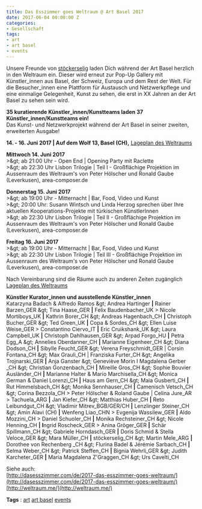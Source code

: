 ```yaml
---
title: Das Esszimmer goes Weltraum @ Art Basel 2017
date: 2017-06-04 00:00:00 Z
categories:
- Gesellschaft
tags:
- art
- art basel
- events
---
```


Unsere Freunde von [stöckerselig](http://stoeckerselig.ch/) laden Dich während der Art Basel herzlich in den Weltraum ein. Dieser wird erneut zur Pop-Up Gallery mit Künstler\_innen aus Basel, der Schweiz, Europa und dem Rest der Welt. Für die Besucher\_innen eine Plattform für Austausch und Netzwerkpflege und eine einmalige Gelegenheit, Kunst zu sehen, die erst in XX Jahren an der Art Basel zu sehen sein wird.  
  
**35 kuratierende Künstler\_innen/Kunstteams laden 37 Künstler\_innen/Kunstteams ein!**  
Das Kunst- und Netzwerkprojekt während der Art Basel in seiner zweiten, erweiterten Ausgabe!  
  
**14\. - 16. Juni 2017 | Auf dem Wolf 13, Basel (CH),** [Lageplan des Weltraums](https://starship-factory.ch/anfahrt/)  
  
**Mittwoch 14. Juni 2017**  
&gt;\&gt; ab 21:00 Uhr - Open End | Opening Party mit Raclette  
&gt;\&gt; ab 22:30 Uhr Lisbon Trilogie | Teil I - Großflächige Projektion im Aussenraum des Weltraum's von Peter Hölscher und Ronald Gaube (Leverkusen), area-composer.de  
  
**Donnerstag 15. Juni 2017**  
&gt;\&gt; ab 19:00 Uhr - Mitternacht | Bar, Food, Video und Kunst  
&gt;\&gt; 20:00 Uhr: Susann Wintsch und Linda Herzog sprechen über Ihre aktuellen Kooperations-Projekte mit türkischen KünstlerInnen  
&gt;\&gt; ab 22:30 Uhr Lisbon Trilogie | Teil II - Großflächige Projektion im Aussenraum des Weltraum's von Peter Hölscher und Ronald Gaube (Leverkusen), area-composer.de  
  
**Freitag 16. Juni 2017**  
&gt;\&gt; ab 19:00 Uhr - Mitternacht | Bar, Food, Video und Kunst  
&gt;\&gt; ab 22:30 Uhr Lisbon Trilogie | Teil III - Großflächige Projektion im Aussenraum des Weltraum's von Peter Hölscher und Ronald Gaube (Leverkusen), area-composer.de  
  
Nach Vereinbarung sind die Räume auch zu anderen Zeiten zugänglich  
[Lageplan des Weltraums](https://starship-factory.ch/anfahrt/)  
  
**Künstler Kurator\_innen und ausstellende Künstler\_innen**  
Katarzyna Badach & Alfredo Ramos \&gt; Andrea Hartinger **|** Rainer Barzen_GER \&gt; Tina Haase_GER **|** Felix Baudenbacher_UK &gt; Nicole Mortiboys_UK **|** Kathrin Borer_CH \&gt; Andreas Hagenbach_CH **|** Christoph Bucher_GER \&gt; Ted Green_UK **|** Copa & Sordes_CH \&gt; Ellen Luise Weise\_GER &gt; Constantino Ciervo\_IT **|** Eric Cruikshank_UK \&gt; Laura Campbell_UK **|** Christoph Dahlhausen_GER \&gt; Arpad Forgo_HU **|** Petra Egg_A \&gt; Annelies Oberdanner_CH **|** Marianne Eigenheer_CH \&gt; Diana Dodson_CH **|** Sibylle Feucht_GER \&gt; Verena Freyschmidt_GER | Corsin Fontana_CH \&gt; Max Grauli_CH | Franziska Furter_CH \&gt; Angelika Trojnarski_GER **|** Anja Ganster \&gt; Geneviève Morin I Magdalena Gerber _CH \&gt; Christian Gonzenbach_CH **|** Mireille Gros_CH \&gt; Sophie Bouvier Ausländer_CH **|** Marianne Halter & Mario Marchisella_CH \&gt; Monica German & Daniel Lorenzi_CH **|** Haus am Gern_CH \&gt; Maia Gusberti_CH **|** Rut Himmelsbach_CH \&gt; Monika Sennhauser_CH **|** Camenisch Vetsch_CH \&gt; Corina Bezzola_CH &gt; Peter Hölscher & Roland Gaube | Celina Jure_AR &gt; Tachuela_ARG **|** Jan Kiefer_CH \&gt; Matthias Huber_CH **|** Reto Leibundgut_CH \&gt; Vladimir Mitrev_BGB/GER/CH **|** Lenzlinger Steiner_CH \&gt; Amin Alavi (CH) **|** Wenfeng Liao_CHN &gt; Evgenija Wassilew_GER **|** Aldo Mozzini_CH &gt; Daniel Schuoler_CH **|** Monika Rechsteiner_CH \&gt; Nicole Henning_CH **|** **I**ngrid Roscheck_GER &gt; Anina Gröger_GER **|** Schär Spillmann_CH \&gt; Gabriele Horndasch_GER **|** Doris Schmid & Stella Veloce_GER \&gt; Mara Müller_CH **|** stöckerselig_CH \&gt; Martin Mele_ARG **|** Dorothee von Rechenberg _CH \&gt; Flurina Badel & Jérémie Sarbach_CH **|** Selma Weber_CH \&gt; Patrick Steffen_CH **|** Bignia Wehrli_GER \&gt; Judith Karcheter_GER **|** Maria Magdalena Z'Graggen_CH \&gt; Urs Cavelti_CH 

Siehe auch:  
[http://dasesszimmer.com/de/2017-das-esszimmer-goes-weltraum/](http://dasesszimmer.com/de/2017-das-esszimmer-goes-weltraum/)  
[http://weltraum.me/](http://weltraum.me/)

**Tags** : [art](https://starship-factory.ch/tags/art/ "Alle mit art markierten Einträge anzeigen") [art basel](https://starship-factory.ch/tags/art%20basel/ "Alle mit art basel markierten Einträge anzeigen") [events](https://starship-factory.ch/tags/events/ "Alle mit events markierten Einträge anzeigen")
